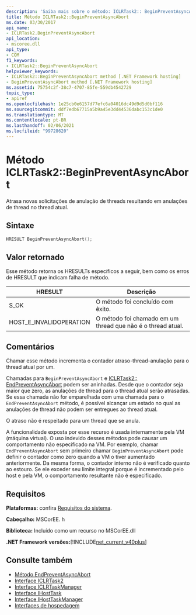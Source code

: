 ```yaml
---
description: 'Saiba mais sobre o método: ICLRTask2:: BeginPreventAsyncAbort'
title: Método ICLRTask2::BeginPreventAsyncAbort
ms.date: 03/30/2017
api_name:
- ICLRTask2.BeginPreventAsyncAbort
api_location:
- mscoree.dll
api_type:
- COM
f1_keywords:
- ICLRTask2::BeginPreventAsyncAbort
helpviewer_keywords:
- ICLRTask2::BeginPreventAsyncAbort method [.NET Framework hosting]
- BeginPreventAsyncAbort method [.NET Framework hosting]
ms.assetid: 75754c2f-38c7-4707-85fe-559db4542729
topic_type:
- apiref
ms.openlocfilehash: 1e25cb0e6157d77efc6a04016dc49d9d5d0bf116
ms.sourcegitcommit: ddf7edb67715a5b9a45e3dd44536dabc153c1de0
ms.translationtype: MT
ms.contentlocale: pt-BR
ms.lasthandoff: 02/06/2021
ms.locfileid: "99728620"
---
```

# <a name="iclrtask2beginpreventasyncabort-method"></a>Método ICLRTask2::BeginPreventAsyncAbort

Atrasa novas solicitações de anulação de threads resultando em anulações de thread no thread atual.  
  
## <a name="syntax"></a>Sintaxe  
  
```cpp  
HRESULT BeginPreventAsyncAbort();  
```  
  
## <a name="return-value"></a>Valor retornado  

 Esse método retorna os HRESULTs específicos a seguir, bem como os erros de HRESULT que indicam falha de método.  
  
|HRESULT|Descrição|  
|-------------|-----------------|  
|S_OK|O método foi concluído com êxito.|  
|HOST_E_INVALIDOPERATION|O método foi chamado em um thread que não é o thread atual.|  
  
## <a name="remarks"></a>Comentários  

 Chamar esse método incrementa o contador atraso-thread-anulação para o thread atual por um.  
  
 Chamadas para `BeginPreventAsyncAbort` e [ICLRTask2:: EndPreventAsyncAbort](iclrtask2-endpreventasyncabort-method.md) podem ser aninhadas. Desde que o contador seja maior que zero, as anulações de thread para o thread atual serão atrasadas. Se essa chamada não for emparelhada com uma chamada para o `EndPreventAsyncAbort` método, é possível alcançar um estado no qual as anulações de thread não podem ser entregues ao thread atual.  
  
 O atraso não é respeitado para um thread que se anula.  
  
 A funcionalidade exposta por esse recurso é usada internamente pela VM (máquina virtual). O uso indevido desses métodos pode causar um comportamento não especificado na VM. Por exemplo, chamar `EndPreventAsyncAbort` sem primeiro chamar `BeginPreventAsyncAbort` pode definir o contador como zero quando a VM o tiver aumentado anteriormente. Da mesma forma, o contador interno não é verificado quanto ao estouro. Se ele exceder seu limite integral porque é incrementado pelo host e pela VM, o comportamento resultante não é especificado.  
  
## <a name="requirements"></a>Requisitos  

 **Plataformas:** confira [Requisitos do sistema](../../get-started/system-requirements.md).  
  
 **Cabeçalho:** MSCorEE. h  
  
 **Biblioteca:** Incluído como um recurso no MSCorEE.dll  
  
 **.NET Framework versões:**[!INCLUDE[net_current_v40plus](../../../../includes/net-current-v40plus-md.md)]  
  
## <a name="see-also"></a>Consulte também

- [Método EndPreventAsyncAbort](iclrtask2-endpreventasyncabort-method.md)
- [Interface ICLRTask2](iclrtask2-interface.md)
- [Interface ICLRTaskManager](iclrtaskmanager-interface.md)
- [Interface IHostTask](ihosttask-interface.md)
- [Interface IHostTaskManager](ihosttaskmanager-interface.md)
- [Interfaces de hospedagem](hosting-interfaces.md)
